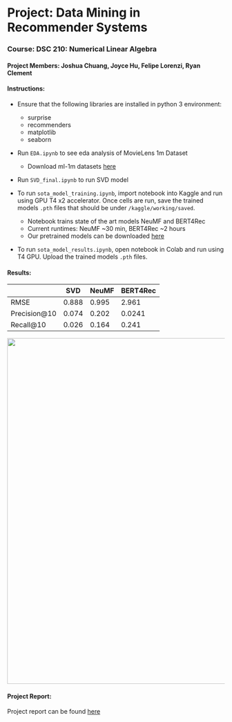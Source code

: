 # Project: Data Mining in Recommender Systems
### Course: DSC 210: Numerical Linear Algebra
#### Project Members: Joshua Chuang, Joyce Hu, Felipe Lorenzi, Ryan Clement

#### Instructions:
* Ensure that the following libraries are installed in python 3 environment:
  - surprise
  - recommenders
  - matplotlib
  - seaborn

* Run `EDA.ipynb` to see eda analysis of MovieLens 1m Dataset
  - Download ml-1m datasets [here](https://files.grouplens.org/datasets/movielens/ml-1m.zip)
* Run `SVD_final.ipynb` to run SVD model
* To run `sota_model_training.ipynb`, import notebook into Kaggle and run using GPU T4 x2 accelerator. Once cells are run, save the trained models `.pth` files that should be under `/kaggle/working/saved`.
  - Notebook trains state of the art models NeuMF and BERT4Rec
  - Current runtimes: NeuMF ~30 min, BERT4Rec ~2 hours
  - Our pretrained models can be downloaded [here](https://drive.google.com/drive/folders/1UFe74OeRqQpH730OVVGdybwMyOA_lCPY?usp=sharing)
* To run `sota_model_results.ipynb`, open notebook in Colab and run using T4 GPU. Upload the trained models `.pth` files.

#### Results:
|  | SVD | NeuMF | BERT4Rec |
| -------- | ------- | -------- | ------- |
| RMSE | 0.888 | 0.995 | 2.961 | 
| Precision@10 | 0.074 | 0.202 | 0.0241 |
| Recall@10 | 0.026 | 0.164 | 0.241 |

<img src="https://github.com/user-attachments/assets/431008fe-b436-4e0a-ac5d-46ee4e9a9f58" width="800" />

#### Project Report:
Project report can be found [here]()
